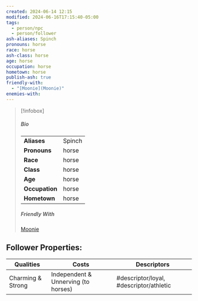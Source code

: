 ```yaml
---
created: 2024-06-14 12:15
modified: 2024-06-16T17:15:40-05:00
tags:
  - person/npc
  - person/follower
ash-aliases: Spinch
pronouns: horse
race: horse
ash-class: horse
age: horse
occupation: horse
hometown: horse
publish-ash: true
friendly-with:
  - "[Moonie](Moonie)"
enemies-with: 
---
```

> [!infobox]
> ##### Bio
> |                |                  |
> | -------------- | ---------------- |
> |**Aliases**     | Spinch                |
> |**Pronouns**    | horse           |
> |**Race**        | horse            |
> |**Class**         | horse            |
> |**Age**         | horse            |
> |**Occupation**  | horse        |
> |**Hometown**|horse|
>##### Friendly With
>[Moonie](Moonie)
>
>
>

## Follower Properties:

| Qualities         | Costs                               | Descriptors                             |
| ----------------- | ----------------------------------- | --------------------------------------- |
| Charming & Strong | Independent & Unnerving (to horses) | #descriptor/loyal, #descriptor/athletic |
